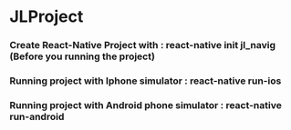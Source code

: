 # JLProject

### Create React-Native Project with : react-native init jl_navig (Before you running the project)
### Running project with Iphone simulator : react-native run-ios 
### Running project with Android phone simulator : react-native run-android
